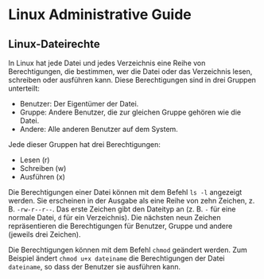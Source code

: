 # Linux Administrative Guide
## Linux-Dateirechte

In Linux hat jede Datei und jedes Verzeichnis eine Reihe von Berechtigungen, die bestimmen, wer die Datei oder das Verzeichnis lesen, schreiben oder ausführen kann. Diese Berechtigungen sind in drei Gruppen unterteilt:

- Benutzer: Der Eigentümer der Datei.
- Gruppe: Andere Benutzer, die zur gleichen Gruppe gehören wie die Datei.
- Andere: Alle anderen Benutzer auf dem System.

Jede dieser Gruppen hat drei Berechtigungen:

- Lesen (r)
- Schreiben (w)
- Ausführen (x)

Die Berechtigungen einer Datei können mit dem Befehl `ls -l` angezeigt werden. Sie erscheinen in der Ausgabe als eine Reihe von zehn Zeichen, z. B. `-rw-r--r--`. Das erste Zeichen gibt den Dateityp an (z. B. `-` für eine normale Datei, `d` für ein Verzeichnis). Die nächsten neun Zeichen repräsentieren die Berechtigungen für Benutzer, Gruppe und andere (jeweils drei Zeichen).

Die Berechtigungen können mit dem Befehl `chmod` geändert werden. Zum Beispiel ändert `chmod u+x dateiname` die Berechtigungen der Datei `dateiname`, so dass der Benutzer sie ausführen kann.
